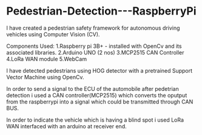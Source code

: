 # Pedestrian-Detection---RaspberryPi


I have created a pedestrian safety framework for autonomous driving vehicles using Computer Vision (CV).

Components Used: 1.Raspberry pi 3B+ - installed with OpenCv and its associated libraries.
                 2.Arduino UNO (2 nos) 
                 3.MCP2515 CAN Controller
                 4.LoRa WAN module
                 5.WebCam 
                 
I have detected pedestrians using HOG detector with a pretrained Support Vector Machine using OpenCv.

In order to send a signal to the ECU of the automobile after pedetrian detection i used a CAN controller(MCP2515) which converts the oputput from the raspberrypi into a signal which could be transmitted through CAN BUS.

In order to indicate the vehicle which is having a blind spot i used LoRa WAN interfaced with an arduino at receiver end. 
